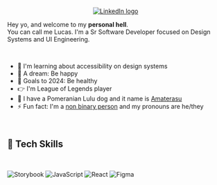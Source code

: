 
<p align="center">
<br>
<a href="https://www.linkedin.com/in/lucasfieri"><img src="https://img.shields.io/badge/linkedin-%230077B5.svg?&style=for-the-badge&logo=linkedin&logoColor=white" alt="LinkedIn logo" /></a>&nbsp;
</p>

Hey yo, and welcome to my **personal  hell**. <br>
You can call me Lucas. I'm a Sr Software Developer focused on Design Systems and UI Engineering.


<br>

- 🌱 I'm learning about accessibility on design systems
- 🔮 A dream: Be happy
- 🥅 Goals to 2024: Be healthy
- 👉 I'm League of Legends player
- 🍄 I have a Pomeranian Lulu dog and it name is [Amaterasu](https://pt.wikipedia.org/wiki/Amaterasu) 
- ⚡ Fun fact: I'm a [non binary person](https://transequality.org/issues/resources/understanding-non-binary-people-how-to-be-respectful-and-supportive) and my pronouns are he/they

<br>


## 🌱 Tech Skills  
<br>

![Storybook](https://img.shields.io/badge/storybook-%23323330.svg?style=for-the-badge&logo=storybook&logoColor=%FF4785)
![JavaScript](https://img.shields.io/badge/javascript-%23323330.svg?style=for-the-badge&logo=javascript&logoColor=%23F7DF1E)
![React](https://img.shields.io/badge/react-%23323330.svg?style=for-the-badge&logo=react&logoColor=%2361DAFB)
![Figma](https://img.shields.io/badge/figma-%23323330.svg?style=for-the-badge&logo=figma&logoColor=%#a259ff)
